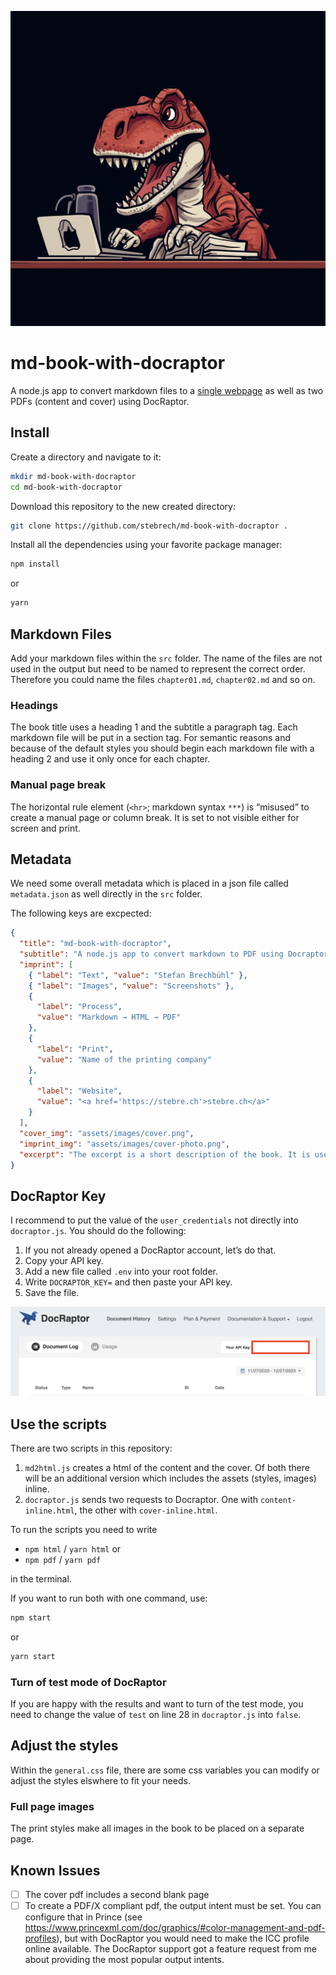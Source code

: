 ![](src/assets/images/cover.png)

# md-book-with-docraptor

A node.js app to convert markdown files to a [single webpage](https://stebrech.github.io/md-book-with-docraptor/src/content.html) as well as two PDFs (content and cover) using DocRaptor.

## Install

Create a directory and navigate to it:

``` sh
mkdir md-book-with-docraptor
cd md-book-with-docraptor
```

Download this repository to the new created directory:

``` sh
git clone https://github.com/stebrech/md-book-with-docraptor .
```

Install all the dependencies using your favorite package manager:

``` sh
npm install
```

or

``` sh
yarn
```

## Markdown Files

Add your markdown files within the `src` folder. The name of the files are not used in the output but need to be named to represent the correct order. Therefore you could name the files `chapter01.md`, `chapter02.md` and so on.

### Headings

The book title uses a heading 1 and the subtitle a paragraph tag. Each markdown file will be put in a section tag. For semantic reasons and because of the default styles you should begin each markdown file with a heading 2 and use it only once for each chapter.

### Manual page break

The horizontal rule element (`<hr>`; markdown syntax `***`) is “misused” to create a manual page or column break. It is set to not visible either for screen and print.

## Metadata

We need some overall metadata which is placed in a json file called `metadata.json` as well directly in the `src` folder.

The following keys are excpected:

``` json
{
  "title": "md-book-with-docraptor",
  "subtitle": "A node.js app to convert markdown to PDF using Docraptor",
  "imprint": [
    { "label": "Text", "value": "Stefan Brechbühl" },
    { "label": "Images", "value": "Screenshots" },
    {
      "label": "Process",
      "value": "Markdown → HTML → PDF"
    },
    {
      "label": "Print",
      "value": "Name of the printing company"
    },
    {
      "label": "Website",
      "value": "<a href='https://stebre.ch'>stebre.ch</a>"
    }
  ],
  "cover_img": "assets/images/cover.png",
  "imprint_img": "assets/images/cover-photo.png",
  "excerpt": "The excerpt is a short description of the book. It is used on the back cover and as meta description."
}
```

## DocRaptor Key

I recommend to put the value of the `user_credentials` not directly into `docraptor.js`. You should do the following:

1. If you not already opened a DocRaptor account, let’s do that.
2. Copy your API key.
3. Add a new file called `.env` into your root folder.
4. Write `DOCRAPTOR_KEY=` and then paste your API key.
5. Save the file.

![Screenshot of the DocRaptor account page, showing where you can find the API key.](src/assets/images/docraptor-key.jpg)

## Use the scripts

There are two scripts in this repository:

1. `md2html.js` creates a html of the content and the cover. Of both there will be an additional version which includes the assets (styles, images) inline.
2. `docraptor.js` sends two requests to Docraptor. One with `content-inline.html`, the other with `cover-inline.html`.

To run the scripts you need to write 

- `npm html` / `yarn html` or
- `npm pdf` / `yarn pdf` 

in the terminal.

If you want to run both with one command, use:

``` sh
npm start
```

or

``` sh
yarn start
```

### Turn of test mode of DocRaptor

If you are happy with the results and want to turn of the test mode, you need to change the value of `test` on line 28 in `docraptor.js` into `false`.

## Adjust the styles

Within the `general.css` file, there are some css variables you can modify or adjust the styles elswhere to fit your needs.

### Full page images

The print styles make all images in the book to be placed on a separate page.

## Known Issues

- [ ] The cover pdf includes a second blank page
- [ ] To create a PDF/X compliant pdf, the output intent must be set. You can configure that in Prince (see https://www.princexml.com/doc/graphics/#color-management-and-pdf-profiles), but with DocRaptor you would need to make the ICC profile online available. The DocRaptor support got a feature request from me about providing the most popular output intents.
